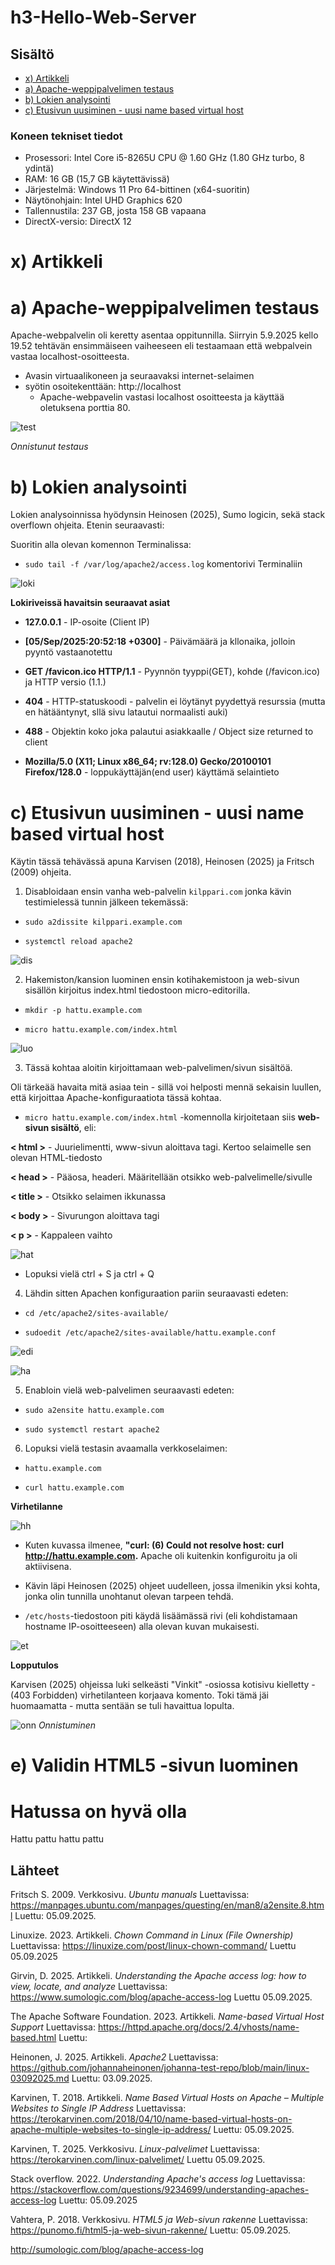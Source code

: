 # h3-Hello-Web-Server
 
## Sisältö
* [x) Artikkeli](#x-artikkeli)
* [a) Apache-weppipalvelimen testaus](#a-apache-weppipalvelimen-testaus)
* [b) Lokien analysointi](#b-lokien-analysointi)
* [c) Etusivun uusiminen - uusi name based virtual host](#c-etusivun-uusiminen---uusi-name-based-virtual-host)


### Koneen tekniset tiedot
* Prosessori: Intel Core i5-8265U CPU @ 1.60 GHz (1.80 GHz turbo, 8 ydintä)
* RAM: 16 GB (15,7 GB käytettävissä)
* Järjestelmä: Windows 11 Pro 64-bittinen (x64-suoritin)
* Näytönohjain: Intel UHD Graphics 620
* Tallennustila: 237 GB, josta 158 GB vapaana
* DirectX-versio: DirectX 12


# x) Artikkeli


# a) Apache-weppipalvelimen testaus

Apache-webpalvelin oli keretty asentaa oppitunnilla. Siirryin 5.9.2025 kello 19.52 tehtävän ensimmäiseen vaiheeseen eli testaamaan että webpalvein vastaa localhost-osoitteesta.

* Avasin virtuaalikoneen ja seuraavaksi internet-selaimen
* syötin osoitekenttään: http://localhost
  - Apache-webpavelin vastasi localhost osoitteesta ja käyttää oletuksena porttia 80.

![test](images/test.png)

_Onnistunut testaus_ 


# b) Lokien analysointi
Lokien analysoinnissa hyödynsin Heinosen (2025), Sumo logicin, sekä stack overflown ohjeita. Etenin seuraavasti:

Suoritin alla olevan komennon Terminalissa:
* `sudo tail -f /var/log/apache2/access.log` komentorivi Terminaliin
  
![loki](images/loki.png)

 **Lokiriveissä havaitsin seuraavat asiat**

* **127.0.0.1** - IP-osoite (Client IP)
  
* **[05/Sep/2025:20:52:18 +0300]** - Päivämäärä ja kllonaika, jolloin pyyntö vastaanotettu
  
*  **GET /favicon.ico HTTP/1.1** - Pyynnön tyyppi(GET), kohde (/favicon.ico) ja HTTP versio (1.1.)
  
*  **404** - HTTP-statuskoodi - palvelin ei löytänyt pyydettyä resurssia (mutta en hätääntynyt, sllä sivu latautui normaalisti auki)
  
*  **488** - Objektin koko joka palautui asiakkaalle / Object size returned to client
  
*  **Mozilla/5.0 (X11; Linux x86_64; rv:128.0) Gecko/20100101 Firefox/128.0** - loppukäyttäjän(end user) käyttämä selaintieto


# c) Etusivun uusiminen - uusi name based virtual host 

Käytin tässä tehävässä apuna Karvisen (2018), Heinosen (2025) ja Fritsch (2009) ohjeita.

1. Disabloidaan ensin vanha web-palvelin `kilppari.com` jonka kävin testimielessä tunnin jälkeen tekemässä:

- `sudo a2dissite kilppari.example.com`
  
- `systemctl reload apache2`

![dis](images/dis.png)

2. Hakemiston/kansion luominen ensin kotihakemistoon ja web-sivun sisällön kirjoitus index.html tiedostoon micro-editorilla. 

- `mkdir -p hattu.example.com`
 
- `micro hattu.example.com/index.html`


![luo](images/luo.png)

3. Tässä kohtaa aloitin kirjoittamaan web-palvelimen/sivun sisältöä.

Oli tärkeää havaita mitä asiaa tein - sillä voi helposti mennä sekaisin luullen, että kirjoittaa Apache-konfiguraatiota tässä kohtaa.

* `micro hattu.example.com/index.html` -komennolla kirjoitetaan siis **web-sivun sisältö**, eli:

**< html >** - Juurielimentti, www-sivun aloittava tagi. Kertoo selaimelle sen olevan HTML-tiedosto

**< head >** - Pääosa, headeri. Määritellään otsikko web-palvelimelle/sivulle

**< title >** - Otsikko selaimen ikkunassa 

**< body >** - Sivurungon aloittava tagi

**< p >** - Kappaleen vaihto

![hat](images/hat.png)

- Lopuksi vielä ctrl + S ja ctrl + Q
  
4. Lähdin sitten Apachen konfiguraation pariin seuraavasti edeten:
   
- `cd /etc/apache2/sites-available/`
  
- `sudoedit /etc/apache2/sites-available/hattu.example.conf`

![edi](images/edi.png)


![ha](images/ha.png)


5. Enabloin vielä web-palvelimen seuraavasti edeten:

* `sudo a2ensite hattu.example.com`
 
* `sudo systemctl restart apache2`

6. Lopuksi vielä testasin avaamalla verkkoselaimen:
   
- `hattu.example.com`

- `curl hattu.example.com`

**Virhetilanne** 

![hh](images/hh.png)

- Kuten kuvassa ilmenee, **"curl: (6) Could not resolve host: curl http://hattu.example.com.** Apache oli kuitenkin konfiguroitu ja oli aktiivisena.

- Kävin läpi Heinosen (2025) ohjeet uudelleen, jossa ilmenikin yksi kohta, jonka olin tunnilla unohtanut olevan tarpeen tehdä. 
 
- `/etc/hosts`-tiedostoon piti käydä lisäämässä rivi (eli kohdistamaan hostname IP-osoitteeseen) alla olevan kuvan mukaisesti.

![et](images/et.png)


**Lopputulos**


Karvisen (2025) ohjeissa luki selkeästi "Vinkit" -osiossa kotisivu kielletty -(403 Forbidden) virhetilanteen korjaava komento. Toki tämä jäi huomaamatta - mutta sentään se tuli havaittua lopulta. 

![onn](images/onn.png)
_Onnistuminen_


# e) Validin HTML5 -sivun luominen

<html>
	<head>
	<title> Tervetuloa Hattulaan! </title>
	</head>
	<body>
		<h1>Hatussa on hyvä olla</h1>
		<p> Hattu pattu hattu pattu </p>
	</body>
</html>	


## Lähteet

Fritsch S. 2009. Verkkosivu. _Ubuntu manuals_ Luettavissa: https://manpages.ubuntu.com/manpages/questing/en/man8/a2ensite.8.html Luettu: 05.09.2025.

Linuxize. 2023. Artikkeli. _Chown Command in Linux (File Ownership)_ Luettavissa: https://linuxize.com/post/linux-chown-command/ Luettu 05.09.2025

Girvin, D. 2025. Artikkeli. _Understanding the Apache access log: how to view, locate, and analyze_ Luettavissa:  https://www.sumologic.com/blog/apache-access-log Luettu 05.09.2025.

The Apache Software Foundation. 2023. Artikkeli. _Name-based Virtual Host Support_ Luettavissa: https://httpd.apache.org/docs/2.4/vhosts/name-based.html Luettu: 

Heinonen, J. 2025. Artikkeli. _Apache2_ Luettavissa: https://github.com/johannaheinonen/johanna-test-repo/blob/main/linux-03092025.md Luettu: 03.09.2025.

Karvinen, T. 2018. Artikkeli. _Name Based Virtual Hosts on Apache – Multiple Websites to Single IP Address_ Luettavissa: https://terokarvinen.com/2018/04/10/name-based-virtual-hosts-on-apache-multiple-websites-to-single-ip-address/ Luettu: 05.09.2025.

Karvinen, T. 2025. Verkkosivu. _Linux-palvelimet_ Luettavissa: https://terokarvinen.com/linux-palvelimet/ Luettu 05.09.2025.

Stack overflow. 2022. _Understanding Apache's access log_ Luettavissa: https://stackoverflow.com/questions/9234699/understanding-apaches-access-log Luettu: 05.09.2025

Vahtera, P. 2018. Verkkosivu. _HTML5 ja Web-sivun rakenne_ Luettavissa: https://punomo.fi/html5-ja-web-sivun-rakenne/
Luettu: 05.09.2025.

http://sumologic.com/blog/apache-access-log
